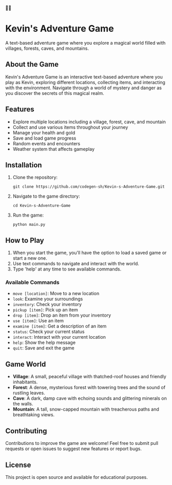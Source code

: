 🌈🌈
# Kevin's Adventure Game

A text-based adventure game where you explore a magical world filled with villages, forests, caves, and mountains.

## About the Game

Kevin's Adventure Game is an interactive text-based adventure where you play as Kevin, exploring different locations, collecting items, and interacting with the environment. Navigate through a world of mystery and danger as you discover the secrets of this magical realm.

## Features

- Explore multiple locations including a village, forest, cave, and mountain
- Collect and use various items throughout your journey
- Manage your health and gold
- Save and load game progress
- Random events and encounters
- Weather system that affects gameplay

## Installation

1. Clone the repository:
   ```
   git clone https://github.com/codegen-sh/Kevin-s-Adventure-Game.git
   ```

2. Navigate to the game directory:
   ```
   cd Kevin-s-Adventure-Game
   ```

3. Run the game:
   ```
   python main.py
   ```

## How to Play

1. When you start the game, you'll have the option to load a saved game or start a new one.
2. Use text commands to navigate and interact with the world.
3. Type 'help' at any time to see available commands.

### Available Commands

- `move [location]`: Move to a new location
- `look`: Examine your surroundings
- `inventory`: Check your inventory
- `pickup [item]`: Pick up an item
- `drop [item]`: Drop an item from your inventory
- `use [item]`: Use an item
- `examine [item]`: Get a description of an item
- `status`: Check your current status
- `interact`: Interact with your current location
- `help`: Show the help message
- `quit`: Save and exit the game

## Game World

- **Village**: A small, peaceful village with thatched-roof houses and friendly inhabitants.
- **Forest**: A dense, mysterious forest with towering trees and the sound of rustling leaves.
- **Cave**: A dark, damp cave with echoing sounds and glittering minerals on the walls.
- **Mountain**: A tall, snow-capped mountain with treacherous paths and breathtaking views.

## Contributing

Contributions to improve the game are welcome! Feel free to submit pull requests or open issues to suggest new features or report bugs.

## License

This project is open source and available for educational purposes.
